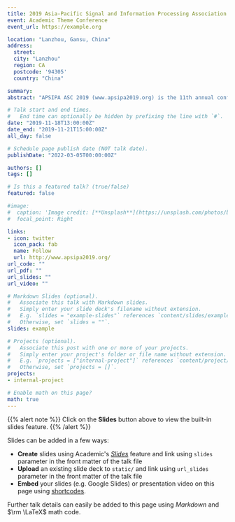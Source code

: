 ```yaml
---
title: 2019 Asia-Pacific Signal and Information Processing Association Annual Summit and Conference
event: Academic Theme Conference
event_url: https://example.org

location: "Lanzhou, Gansu, China"
address:
  street: 
  city: "Lanzhou"
  region: CA
  postcode: '94305'
  country: "China"

summary: 
abstract: "APSIPA ASC 2019 (www.apsipa2019.org) is the 11th annual conference organized by Asia-Pacific Signal and Information Processing Association (APSIPA), which will be held on November 18-21, 2019, in Lanzhou, China. Founded in 2009, APSIPA aims to promote research and education in signal processing, information technology, and communications. The annual conferences have been held previously in Sapporo, Japan (2009), Singapore (2010), Xi’an, China (2011), Los Angeles, USA (2012), Kaohsiung, China (2013), Siem Reap, Cambodia (2014), Hong Kong, China (2015), Jeju, Korea (2016), and Kuala Lumpur, Malaysia (2017) and Hawaii, USA (2018). APSIPA is interested in all aspects of signal and information processing theories, algorithms, securities, implementations, and applications. All accepted papers will be indexed by EI compendex and archived by IEEE Xplore."

# Talk start and end times.
#   End time can optionally be hidden by prefixing the line with `#`.
date: "2019-11-18T13:00:00Z"
date_end: "2019-11-21T15:00:00Z"
all_day: false

# Schedule page publish date (NOT talk date).
publishDate: "2022-03-05T00:00:00Z"

authors: []
tags: []

# Is this a featured talk? (true/false)
featured: false

#image:
#  caption: 'Image credit: [**Unsplash**](https://unsplash.com/photos/bzdhc5b3Bxs)'
#  focal_point: Right

links:
- icon: twitter
  icon_pack: fab
  name: Follow
  url: http://www.apsipa2019.org/
url_code: ""
url_pdf: ""
url_slides: ""
url_video: ""

# Markdown Slides (optional).
#   Associate this talk with Markdown slides.
#   Simply enter your slide deck's filename without extension.
#   E.g. `slides = "example-slides"` references `content/slides/example-slides.md`.
#   Otherwise, set `slides = ""`.
slides: example

# Projects (optional).
#   Associate this post with one or more of your projects.
#   Simply enter your project's folder or file name without extension.
#   E.g. `projects = ["internal-project"]` references `content/project/deep-learning/index.md`.
#   Otherwise, set `projects = []`.
projects:
- internal-project

# Enable math on this page?
math: true
---
```


{{% alert note %}}
Click on the **Slides** button above to view the built-in slides feature.
{{% /alert %}}

Slides can be added in a few ways:

- **Create** slides using Academic's [*Slides*](https://sourcethemes.com/academic/docs/managing-content/#create-slides) feature and link using `slides` parameter in the front matter of the talk file
- **Upload** an existing slide deck to `static/` and link using `url_slides` parameter in the front matter of the talk file
- **Embed** your slides (e.g. Google Slides) or presentation video on this page using [shortcodes](https://sourcethemes.com/academic/docs/writing-markdown-latex/).

Further talk details can easily be added to this page using *Markdown* and $\rm \LaTeX$ math code.
